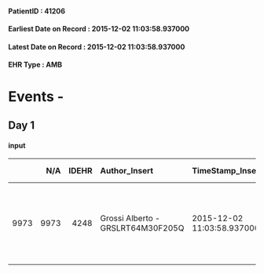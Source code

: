 
#### PatientID : 41206
#### Earliest Date on Record : 2015-12-02 11:03:58.937000
#### Latest Date on Record : 2015-12-02 11:03:58.937000
#### EHR Type : AMB

# Events - 

## Day 1

#### input
|      |    N/A |   IDEHR | Author_Insert                     | TimeStamp_Insert           | EHRType   |   PatientID |   IDDigitalSignDocument | persone_vicine   |   Unnamed: 0_x.1 |   IDANAMNESI_SOCIALE | Patient   | FamigliaAltro   | Paziente_T   | FamigliaAltro_T   |   Non_Rilevabile_x.1 | Note_Non_Rilevabile_x.1   | opt_Problemi   | chk_contr_sintomi   | opt_paziente_a   | opt_famiglia_a   | opt_adeguatezza   | opt_paziente_solo   | ds_note_con                                                                         | opt_presente_assente   | Caregiver_principale   | opt_capacita   | ds_familiari_coinv   | opt_risorse_ec   | opt_paziente_ad   | opt_caregiver_ad   |
|-----:|-------:|--------:|:----------------------------------|:---------------------------|:----------|------------:|------------------------:|:-----------------|-----------------:|---------------------:|:----------|:----------------|:-------------|:------------------|---------------------:|:--------------------------|:---------------|:--------------------|:-----------------|:-----------------|:------------------|:--------------------|:------------------------------------------------------------------------------------|:-----------------------|:-----------------------|:---------------|:---------------------|:-----------------|:------------------|:-------------------|
| 9973 |   9973 |    4248 | Grossi Alberto - GRSLRT64M30F205Q | 2015-12-02 11:03:58.937000 | AMB       |       41206 |                  202450 | N/A              |             1985 |                 1356 | Si#1      | Si#1            | No#0         | Si#1              |                    0 | NR                        | No#0           | controllo sintomi#0 | Congruenti#1     | Congruenti#1     | No#0              | Si#1                | La paziente √® vedova e vive sola, una figlia abita a Milano un figlio fuori Milano | Presente#1             | figlia Regina          | Adeguato#0     | La figlia Regina     | Adeguate#1       | Totale#2          | Totale#2           |


